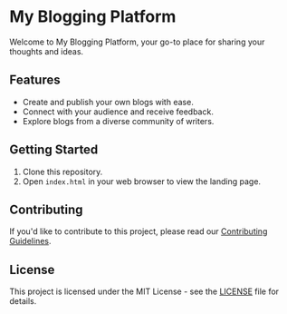 # My Blogging Platform

Welcome to My Blogging Platform, your go-to place for sharing your thoughts and ideas.

## Features

- Create and publish your own blogs with ease.
- Connect with your audience and receive feedback.
- Explore blogs from a diverse community of writers.

## Getting Started

1. Clone this repository.
2. Open `index.html` in your web browser to view the landing page.

## Contributing

If you'd like to contribute to this project, please read our [Contributing Guidelines](CONTRIBUTING.md).

## License

This project is licensed under the MIT License - see the [LICENSE](LICENSE) file for details.
